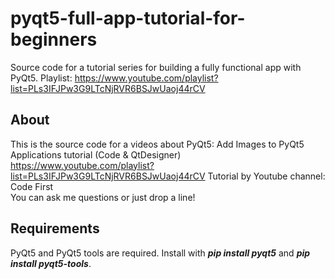 # pyqt5-full-app-tutorial-for-beginners
Source code for a tutorial series for building a fully functional app with PyQt5. Playlist: https://www.youtube.com/playlist?list=PLs3IFJPw3G9LTcNjRVR6BSJwUaoj44rCV

## About
This is the source code for a videos about PyQt5: Add Images to PyQt5 Applications tutorial (Code & QtDesigner) https://www.youtube.com/playlist?list=PLs3IFJPw3G9LTcNjRVR6BSJwUaoj44rCV
Tutorial by Youtube channel: Code First  
You can ask me questions or just drop a line!

## Requirements
PyQt5 and PyQt5 tools are required. Install with ___pip install pyqt5___ and ___pip install pyqt5-tools___.
